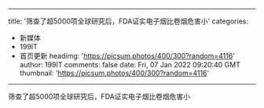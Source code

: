 
---
title: '筛查了超5000项全球研究后，FDA证实电子烟比卷烟危害小'
categories: 
 - 新媒体
 - 199IT
 - 首页更新
headimg: 'https://picsum.photos/400/300?random=4116'
author: 199IT
comments: false
date: Fri, 07 Jan 2022 09:20:40 GMT
thumbnail: 'https://picsum.photos/400/300?random=4116'
---

<div>   
筛查了超5000项全球研究后，FDA证实电子烟比卷烟危害小  
</div>
            
